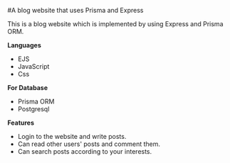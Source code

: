 #A blog website that uses Prisma and Express

<p>This is a blog website which is implemented by using Express and Prisma ORM.</p>

<b>Languages</b>

<ul>
    <li>EJS</li>
    <li>JavaScript</li>
    <li>Css</li>
</ul>

<b>For Database</b>

<ul>
    <li>Prisma ORM</li>
    <li>Postgresql</li>
</ul>

<b>Features</b>

<ul>
    <li>Login to the website and write posts.</li>
    <li>Can read other users' posts and comment them.</li>
    <li>Can search posts according to your interests.</li>
</ul>
